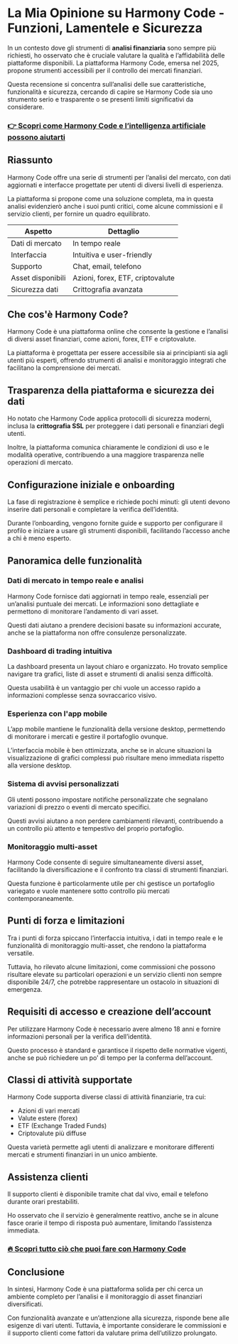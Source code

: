 # La Mia Opinione su Harmony Code - Funzioni, Lamentele e Sicurezza
 

In un contesto dove gli strumenti di **analisi finanziaria** sono sempre più richiesti, ho osservato che è cruciale valutare la qualità e l’affidabilità delle piattaforme disponibili. La piattaforma Harmony Code, emersa nel 2025, propone strumenti accessibili per il controllo dei mercati finanziari.

Questa recensione si concentra sull’analisi delle sue caratteristiche, funzionalità e sicurezza, cercando di capire se Harmony Code sia uno strumento serio e trasparente o se presenti limiti significativi da considerare.

### [👉 Scopri come Harmony Code e l’intelligenza artificiale possono aiutarti](https://tinyurl.com/23bnwrd2)
## Riassunto

Harmony Code offre una serie di strumenti per l’analisi del mercato, con dati aggiornati e interfacce progettate per utenti di diversi livelli di esperienza. 

La piattaforma si propone come una soluzione completa, ma in questa analisi evidenzierò anche i suoi punti critici, come alcune commissioni e il servizio clienti, per fornire un quadro equilibrato.

| Aspetto              | Dettaglio                      |
|----------------------|-------------------------------|
| Dati di mercato      | In tempo reale                 |
| Interfaccia          | Intuitiva e user-friendly     |
| Supporto             | Chat, email, telefono          |
| Asset disponibili    | Azioni, forex, ETF, criptovalute |
| Sicurezza dati       | Crittografia avanzata          |

## Che cos'è Harmony Code?

Harmony Code è una piattaforma online che consente la gestione e l’analisi di diversi asset finanziari, come azioni, forex, ETF e criptovalute. 

La piattaforma è progettata per essere accessibile sia ai principianti sia agli utenti più esperti, offrendo strumenti di analisi e monitoraggio integrati che facilitano la comprensione dei mercati.

## Trasparenza della piattaforma e sicurezza dei dati

Ho notato che Harmony Code applica protocolli di sicurezza moderni, inclusa la **crittografia SSL** per proteggere i dati personali e finanziari degli utenti. 

Inoltre, la piattaforma comunica chiaramente le condizioni di uso e le modalità operative, contribuendo a una maggiore trasparenza nelle operazioni di mercato.

## Configurazione iniziale e onboarding

La fase di registrazione è semplice e richiede pochi minuti: gli utenti devono inserire dati personali e completare la verifica dell’identità.

Durante l’onboarding, vengono fornite guide e supporto per configurare il profilo e iniziare a usare gli strumenti disponibili, facilitando l’accesso anche a chi è meno esperto.

## Panoramica delle funzionalità

### Dati di mercato in tempo reale e analisi

Harmony Code fornisce dati aggiornati in tempo reale, essenziali per un’analisi puntuale dei mercati. Le informazioni sono dettagliate e permettono di monitorare l’andamento di vari asset.

Questi dati aiutano a prendere decisioni basate su informazioni accurate, anche se la piattaforma non offre consulenze personalizzate.

### Dashboard di trading intuitiva

La dashboard presenta un layout chiaro e organizzato. Ho trovato semplice navigare tra grafici, liste di asset e strumenti di analisi senza difficoltà.

Questa usabilità è un vantaggio per chi vuole un accesso rapido a informazioni complesse senza sovraccarico visivo.

### Esperienza con l'app mobile

L’app mobile mantiene le funzionalità della versione desktop, permettendo di monitorare i mercati e gestire il portafoglio ovunque.

L’interfaccia mobile è ben ottimizzata, anche se in alcune situazioni la visualizzazione di grafici complessi può risultare meno immediata rispetto alla versione desktop.

### Sistema di avvisi personalizzati

Gli utenti possono impostare notifiche personalizzate che segnalano variazioni di prezzo o eventi di mercato specifici.

Questi avvisi aiutano a non perdere cambiamenti rilevanti, contribuendo a un controllo più attento e tempestivo del proprio portafoglio.

### Monitoraggio multi-asset

Harmony Code consente di seguire simultaneamente diversi asset, facilitando la diversificazione e il confronto tra classi di strumenti finanziari.

Questa funzione è particolarmente utile per chi gestisce un portafoglio variegato e vuole mantenere sotto controllo più mercati contemporaneamente.

## Punti di forza e limitazioni

Tra i punti di forza spiccano l’interfaccia intuitiva, i dati in tempo reale e le funzionalità di monitoraggio multi-asset, che rendono la piattaforma versatile.

Tuttavia, ho rilevato alcune limitazioni, come commissioni che possono risultare elevate su particolari operazioni e un servizio clienti non sempre disponibile 24/7, che potrebbe rappresentare un ostacolo in situazioni di emergenza.

## Requisiti di accesso e creazione dell’account

Per utilizzare Harmony Code è necessario avere almeno 18 anni e fornire informazioni personali per la verifica dell’identità.

Questo processo è standard e garantisce il rispetto delle normative vigenti, anche se può richiedere un po’ di tempo per la conferma dell’account.

## Classi di attività supportate

Harmony Code supporta diverse classi di attività finanziarie, tra cui:

- Azioni di vari mercati
- Valute estere (forex)
- ETF (Exchange Traded Funds)
- Criptovalute più diffuse

Questa varietà permette agli utenti di analizzare e monitorare differenti mercati e strumenti finanziari in un unico ambiente.

## Assistenza clienti

Il supporto clienti è disponibile tramite chat dal vivo, email e telefono durante orari prestabiliti.

Ho osservato che il servizio è generalmente reattivo, anche se in alcune fasce orarie il tempo di risposta può aumentare, limitando l’assistenza immediata.

### [🔥 Scopri tutto ciò che puoi fare con Harmony Code](https://tinyurl.com/23bnwrd2)
## Conclusione

In sintesi, Harmony Code è una piattaforma solida per chi cerca un ambiente completo per l’analisi e il monitoraggio di asset finanziari diversificati.

Con funzionalità avanzate e un’attenzione alla sicurezza, risponde bene alle esigenze di vari utenti. Tuttavia, è importante considerare le commissioni e il supporto clienti come fattori da valutare prima dell’utilizzo prolungato.